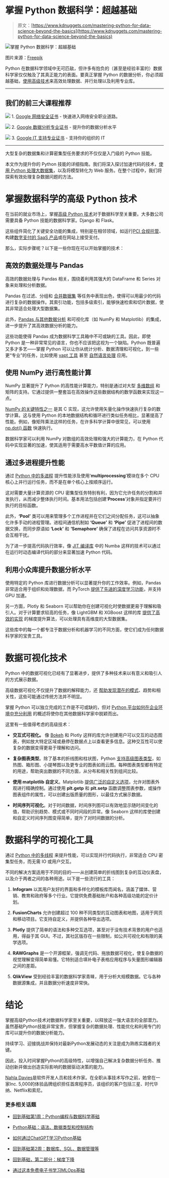 # 掌握 Python 数据科学：超越基础

> 原文：[https://www.kdnuggets.com/mastering-python-for-data-science-beyond-the-basics](https://www.kdnuggets.com/mastering-python-for-data-science-beyond-the-basics)

![掌握 Python 数据科学：超越基础](../Images/2d7e11de2750f8d67d726332135ee829.png)

图片来源：[Freepik](https://www.freepik.com/free-photo/ai-site-helping-with-software-production_41673046.htm#fromView=search&page=1&position=0&uuid=c9c5be64-dc30-4a63-b268-62f14bc67126)

Python 在数据科学领域中无可匹敌，但许多有抱负的（甚至是经验丰富的）数据科学家仅仅触及了其真正能力的表面。要真正掌握 Python 的数据分析，你必须超越基础，[使用高级技术](https://dzone.com/articles/advanced-python-techniques-every-programmer-should-know)来高效处理数据、并行处理以及利用专业库。

* * *

## 我们的前三大课程推荐

![](../Images/0244c01ba9267c002ef39d4907e0b8fb.png) 1\. [Google 网络安全证书](https://www.kdnuggets.com/google-cybersecurity) - 快速进入网络安全职业道路。

![](../Images/e225c49c3c91745821c8c0368bf04711.png) 2\. [Google 数据分析专业证书](https://www.kdnuggets.com/google-data-analytics) - 提升你的数据分析水平

![](../Images/0244c01ba9267c002ef39d4907e0b8fb.png) 3\. [Google IT 支持专业证书](https://www.kdnuggets.com/google-itsupport) - 支持你的组织的 IT

* * *

大型复杂的数据集和计算密集型任务要求的不仅仅是入门级的 Python 技能。

本文作为提升你的 Python 技能的详细指南。我们将深入探讨加速代码的技术，[使用 Python 处理大数据集](/python-enum-how-to-build-enumerations-in-python)，以及将模型转化为 Web 服务。在整个过程中，我们将探索有效处理复杂数据问题的方法。

# 掌握数据科学的高级 Python 技术

在当前的就业市场上，掌握[高级 Python 技术](/5-simple-steps-series-master-python-sql-scikit-learn-pytorch-google-cloud)对于数据科学至关重要。大多数公司需要具备 Python 技能的数据科学家。Django 和 Flask。

这些组件简化了关键安全功能的集成，特别是在相邻领域，如运行[PCI 合规托管](https://www.atlantic.net/pci-compliant-hosting/)、构建[数字支付的 SaaS 产品](/2021/08/django-9-common-applications.html)或在网站上接受支付。

那么，实际步骤呢？以下是一些你现在可以开始掌握的技术：

## 高效的数据处理与 Pandas

高效的数据处理与 Pandas 相关，围绕着利用其强大的 DataFrame 和 Series 对象来处理和分析数据。

Pandas 在过滤、分组和 [合并数据集](/2023/01/merge-pandas-dataframes.html) 等任务中表现出色，使得可以用最少的代码进行复杂的数据操作。其索引功能，包括多级索引，能够快速检索和切片数据，使其非常适合处理大型数据集。

此外，[Pandas 与其他数据分析](/pandas-vs-polars-a-comparative-analysis-of-python-dataframe-libraries) 和可视化库（如 NumPy 和 Matplotlib）的集成，进一步提升了其高效数据分析的能力。

这些功能使得 Pandas 成为数据科学工具箱中不可或缺的工具。因此，即使 Python 是一种非常常见的语言，你也不应该把这视为一个缺陷。Python 既普遍又多才多艺——掌握 Python 可以让你从统计分析、数据清理和可视化，到一些更“专业”的任务，比如使用 [vapt 工具](https://www.getastra.com/blog/security-audit/what-are-vapt-tools/) 甚至 [自然语言处理](/7-steps-to-mastering-natural-language-processing) 应用。

## 使用 NumPy 进行高性能计算

NumPy 显著提升了 Python 的高性能计算能力，特别是通过对大型 [多维数组](https://www.freecodecamp.org/news/multi-dimensional-arrays-in-python/) 和矩阵的支持。它通过提供一整套旨在高效操作这些数据结构的数学函数来实现这一点。

[NumPy 的关键特性之一](/introduction-to-numpy-and-pandas) 是其 C 实现，这允许使用矢量化操作快速执行复杂的数学计算。这与使用 Python 的本地数据结构和循环进行类似任务相比，显著提高了性能。例如，像矩阵乘法这样的任务，在许多科学计算中很常见，可以使用 [np.dot() 函数](https://numpy.org/doc/stable/reference/generated/numpy.dot.html) 快速执行。

数据科学家可以利用 NumPy 对数组的高效处理和强大的计算能力，在 Python 代码中实现显著的加速，使其适用于需要高水平数值计算的应用。

## 通过多进程提升性能

通过 [Python 中的多进程]( /introduction-to-multithreading-and-multiprocessing-in-python) 提升性能涉及使用‘**multiprocessing**’模块在多个 CPU 核心上并行运行任务，而不是在单个核心上按顺序运行。

这对需要大量计算资源的 CPU 密集型任务特别有利，因为它允许任务的分割和并发执行，从而减少整体执行时间。基本用法包括创建‘**Process**’对象并指定要并行执行的目标函数。

此外，**‘Pool’** 类可以用来管理多个工作进程并在它们之间分配任务，这可以抽象化许多手动的进程管理。进程间通信机制如 **‘Queue’** 和 **‘Pipe’** 促进了进程间的数据交换，而同步原语如 **‘Lock’** 和 **‘Semaphore’** 确保了进程在访问共享资源时不会互相干扰。

为了进一步提高代码执行效率，像 [JIT 编译库](https://github.com/wdv4758h/awesome-jit) 中的 Numba 这样的技术可以通过在运行时动态编译代码的部分来显著加速 Python 代码。

## 利用小众库提升数据分析水平

使用特定的 Python 库进行数据分析可以显著提升你的工作效率。例如，Pandas 非常适合用于组织和处理数据，而 PyTorch [提供了先进的深度学习功能](https://pytorch.org/tutorials/beginner/deep_learning_60min_blitz.html)，并支持 GPU 加速。

另一方面，Plotly 和 Seaborn 可以帮助你在创建可视化时使数据更易于理解和吸引人。对于计算要求较高的任务，像 LightGBM 和 XGBoost 这样的库 [提供了高效的实现](/2023/07/lgbmclassifier-gettingstarted-guide.html) 的梯度提升算法，可以处理具有高维度的大型数据集。

这些库中的每一个都专注于数据分析和机器学习的不同方面，使它们成为任何数据科学家的宝贵工具。

# 数据可视化技术

Python 中的数据可视化已经有了显著进步，提供了多种技术来以有意义和吸引人的方式展示数据。

高级数据可视化不仅提升了数据的解释能力，还 [帮助发现潜在的模式](/2019/08/advanced-data-visualisation-data-scientists.html)、趋势和相关性，这些可能通过传统方法并不明显。

掌握 Python 可以独立完成的工作是不可或缺的，但对 [Python 平台如何在企业环境中充分利用](https://platform.sh/marketplace/python/) 的概述将使你在其他数据科学家中脱颖而出。

这里有一些值得考虑的高级技术：

+   **交互式可视化。** 像 [Bokeh](https://docs.bokeh.org/en/latest/) 和 Plotly 这样的库允许创建用户可以交互的动态图表，例如放大特定区域或悬停在数据点上以查看更多信息。这种交互性可以使复杂的数据变得更易于理解和访问。

+   **复杂图表类型**。除了基本的折线图和柱状图，Python [支持高级图表类型](https://plotly.com/python/)，如热图、箱形图、小提琴图以及更专业的图表如雨云图。每种图表类型都有特定的用途，帮助突出数据的不同方面，从分布和相关性到组间比较。

+   **使用 matplotlib 自定义**。Matplotlib [提供广泛的自定义选项](https://www.scaler.com/topics/matplotlib/how-to-customize-plots-in-matplotlib/)，允许对图表外观进行精确控制。通过使用 **plt.getp** 和 **plt.setp** 函数调整图表参数，或操作图表组件的属性，可以创建出版质量的图形，以最佳方式展示数据。

+   **时间序列可视化**。对于时间数据，时间序列图可以有效地显示随时间变化的值，帮助识别趋势、模式或不同时间段的异常。像 Seaborn 这样的库使创建和自定义时间序列图变得简单，提升了对时间数据的分析。

# 数据科学的可视化工具

通过 [Python 中的多线程](https://docs.python.org/3/library/multiprocessing.html) 来提升性能，可以实现并行代码执行，非常适合 CPU 密集型任务，而无需 IO 或用户交互。

不同的解决方案适用于不同的目的——从创建简单的折线图到复杂的互动仪表盘，以及介于两者之间的各种用途。以下是一些流行的工具：

1.  **Infogram** 以其用户友好的界面和多样化的模板库而闻名，涵盖了媒体、营销、教育和政府等多个行业。它提供免费基础账户和各种高级功能的定价计划。

1.  **FusionCharts** 允许创建超过 100 种不同类型的互动图表和地图，适用于网页和移动项目。它支持自定义，并提供各种导出选项。

1.  **Plotly** 提供了简单的语法和多种交互选项，甚至对于没有技术背景的用户也适用，得益于其 GUI。不过，其社区版存在一些限制，如公共可视化和有限的美学选项。

1.  **RAWGraphs** 是一个开源框架，强调无代码、拖放数据可视化，使复杂数据的视觉理解变得简单易懂。它特别适合填补电子表格应用程序与矢量图形编辑器之间的差距。

1.  **QlikView** 受到经验丰富的数据科学家青睐，用于分析大规模数据。它与各种数据源集成，并且数据分析速度非常快。

# 结论

掌握高级Python技术对数据科学家至关重要，以释放这一强大语言的全部潜力。虽然基础Python技能非常宝贵，但掌握复杂的数据处理、性能优化和利用专门的库可以提升你的数据分析能力。

持续学习、迎接挑战并保持对最新Python发展动态的关注是成为熟练实践者的关键。

因此，投入时间掌握Python的高级特性，以增强自己解决复杂数据分析任务、推动创新并做出创造实际影响的数据驱动决策的能力。

[Nahla Davies](http://nahlawrites.com/)是软件开发人员和技术作家。在全职从事技术写作之前，她曾在一家Inc. 5,000的体验品牌组织担任首席程序员，该组织的客户包括三星、时代华纳、Netflix和索尼。

### 更多相关话题

+   [回到基础第1周：Python编程与数据科学基础](https://www.kdnuggets.com/back-to-basics-week-1-python-programming-data-science-foundations)

+   [Python基础：语法、数据类型和控制结构](https://www.kdnuggets.com/python-basics-syntax-data-types-and-control-structures)

+   [如何通过ChatGPT学习Python基础](https://www.kdnuggets.com/how-to-learn-python-basics-with-chatgpt)

+   [回到基础第2周：数据库、SQL、数据管理等](https://www.kdnuggets.com/back-to-basics-week-2-database-sql-data-management-and-statistical-concepts)

+   [回到基础，第二部分：梯度下降](https://www.kdnuggets.com/2023/03/back-basics-part-dos-gradient-descent.html)

+   [通过这本免费电子书学习MLOps基础](https://www.kdnuggets.com/2023/08/learn-mlops-basics-free-ebook.html)
